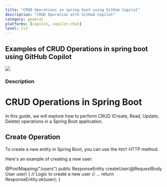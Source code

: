 ```yaml
---
title: "CRUD Operations in spring boot using GitHub Copilot"
description: "CRUD Operation with GitHub Copilot"
category: general
platforms: [copilot, copilot-chat]
level: lv3
---
```


## Examples of CRUD Operations in spring boot using GitHub Copilot
[<img src="https://img.shields.io/badge/Lv3-Mature_Best_Practice-brightgreen">](https://github.com/orgs/AI-Native-Development/projects/1/)

### Description


# CRUD Operations in Spring Boot

In this guide, we will explore how to perform CRUD (Create, Read, Update, Delete) operations in a Spring Boot application.

## Create Operation

To create a new entity in Spring Boot, you can use the `POST` HTTP method. 

Here's an example of creating a new user:

@PostMapping("/users")
    public ResponseEntity<User> createUser(@RequestBody User user) {
    // Logic to create a new user
    // ...
    return ResponseEntity.ok(user);
}
